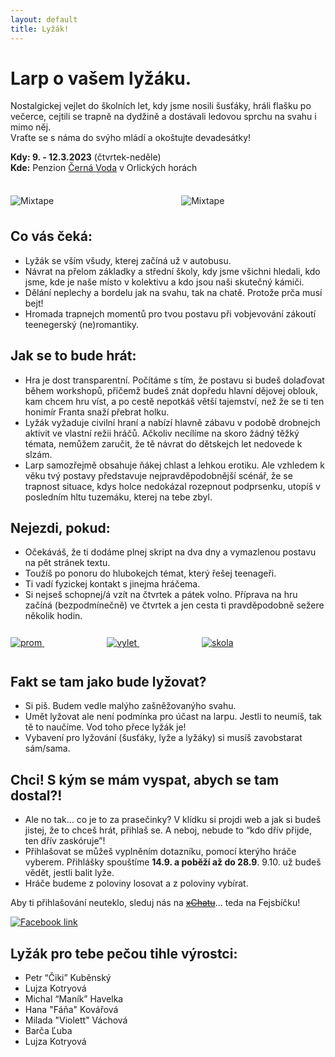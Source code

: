 ```yaml
---
layout: default
title: Lyžák!
---
```


# Larp o vašem lyžáku.

Nostalgickej vejlet do školních let, kdy jsme nosili šusťáky, hráli flašku po večerce, cejtili se trapně na dydžině a dostávali ledovou sprchu na svahu i mimo něj.  
Vraťte se s náma do svýho mládí a okoštujte devadesátky!

**Kdy: 9. - 12.3.2023** (čtvrtek-neděle)  
**Kde:** Penzion <a href="https://www.penzioncernavoda.cz/" target="_blank">Černá Voda</a> v Orlických horách

<div class="image--center__wrapper" style="margin: 36px 0;">
    <img class="img-responsive center--image" src="/assets/img/snowman.gif" alt="Mixtape">
    <img style="margin-left:200px" class="img-responsive center--image" src="/assets/img/snowman.gif" alt="Mixtape">
</div>

## Co vás čeká:
* Lyžák se vším všudy, kterej začíná už v autobusu.
* Návrat na přelom základky a střední školy, kdy jsme všichni hledali, kdo jsme, kde je naše místo v kolektivu a kdo jsou naši skutečný kámiči.
* Dělání neplechy a bordelu jak na svahu, tak na chatě. Protože prča musí bejt!
* Hromada trapnejch momentů pro tvou postavu při vobjevování zákoutí teenegerský (ne)romantiky.

## Jak se to bude hrát:
* Hra je dost transparentní. Počítáme s tím, že postavu si budeš dolaďovat během workshopů, přičemž budeš znát dopředu hlavní dějovej oblouk, kam chcem hru víst, a po cestě nepotkáš větší tajemství, než že se ti ten honimír Franta snaží přebrat holku.
* Lyžák vyžaduje civilní hraní a nabízí hlavně zábavu v podobě drobnejch aktivit ve vlastní režii hráčů. Ačkoliv necílíme na skoro žádný těžký témata, nemůžem zaručit, že tě návrat do dětskejch let nedovede k slzám.
* Larp samozřejmě obsahuje ňákej chlast a lehkou erotiku. Ale vzhledem k věku tvý postavy představuje nejpravděpodobnější scénář, že se trapnost situace, kdys holce nedokázal rozepnout podprsenku, utopíš v posledním hltu tuzemáku, kterej na tebe zbyl.

## Nejezdi, pokud:
* Očekáváš, že ti dodáme plnej skript na dva dny a vymazlenou postavu na pět stránek textu.
* Toužíš po ponoru do hlubokejch témat, který řešej teenageři.
* Ti vadí fyzickej kontakt s jinejma hráčema.
* Si nejseš schopnej/á vzít na čtvrtek a pátek volno. Příprava na hru začíná (bezpodmínečně) ve čtvrtek a jen cesta ti pravděpodobně sežere několik hodin.

<div style="padding: 12px 0;">
    <a href="https://larpovadatabaze.cz/larp/prom/cs/47950" target="_blank">
        <img class="inline-img banner" src="/assets/img/banners/prom_pixel.jpg" alt="prom" />
    </a>
    <a href="https://larpovadatabaze.cz/larp/skolni-vylet/cs/42250" target="_blank">
        <img class="inline-img banner" style="margin-left:100px" src="/assets/img/banners/vylet_pixel.jpg" alt="vylet" />
    </a>
    <a href="https://larpovadatabaze.cz/larp/skola/cs/31" target="_blank">
        <img class="inline-img banner" style="margin-left:100px" src="/assets/img/banners/skola_pixel.jpg" alt="skola" />
    </a>
</div>

## Fakt se tam jako bude lyžovat?
* Si piš. Budem vedle malýho zašněžovanýho svahu.
* Umět lyžovat ale není podmínka pro účast na larpu. Jestli to neumíš, tak tě to naučíme. Vod toho přece lyžák je!
* Vybavení pro lyžování (šusťáky, lyže a lyžáky) si musíš zavobstarat sám/sama.

## Chci! S kým se mám vyspat, abych se tam dostal?!
* Ale no tak… co je to za prasečinky? V klídku si projdi web a jak si budeš jistej, že to chceš hrát, přihlaš se. A neboj, nebude to “kdo dřív přijde, ten dřív zaskóruje”!
* Přihlašovat se můžeš vyplněním dotazníku, pomocí kterýho hráče vyberem. Přihlášky spouštíme <b>14.9. a poběží až do 28.9</b>. 9.10. už budeš vědět, jestli balit lyže.
* Hráče budeme z poloviny losovat a z poloviny vybírat.


Aby ti přihlašování neuteklo, sleduj nás na <a href="https://www.xchat.cz/" target="_blank"><span style="text-decoration: line-through;">xChatu</span></a>… teda na Fejsbíčku!

<div class=".omepage--link__big--wrapper">
        <a href="https://www.facebook.com/Ly%C5%BE%C3%A1k-347695455890116/" target="_blank">
            <img class="homepage--link__big" src="/assets/img/facebook_pixel.jpg" alt="Facebook link"/>
        </a>
</div>

## Lyžák pro tebe pečou tihle výrostci:
* Petr “Čiki” Kuběnský
* Lujza Kotryová
* Michal “Maník” Havelka
* Hana "Fáňa" Kovářová
* Milada "Violett" Váchová
* Barča Ľuba
* Lujza Kotryová
